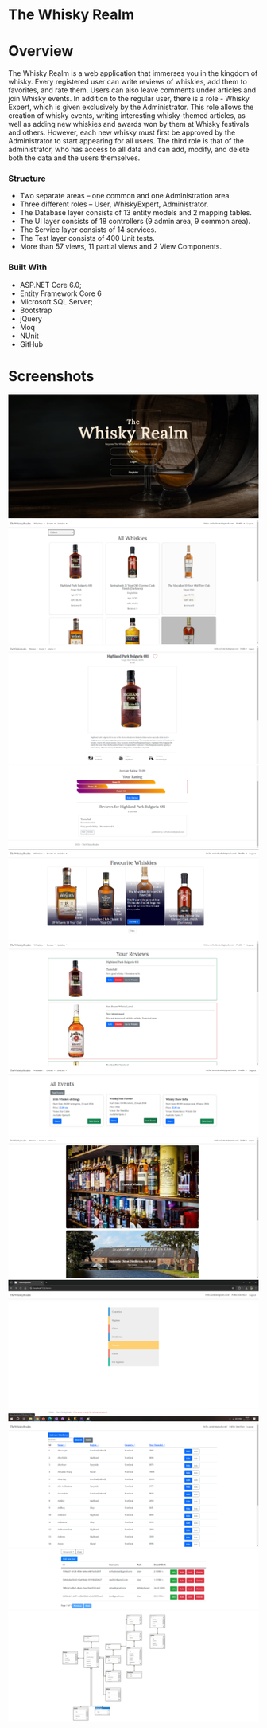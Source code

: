 # The Whisky Realm

# Overview
The Whisky Realm is a web application that immerses you in the kingdom of whisky. Every registered user can write reviews of whiskies, add them to favorites, and rate them. Users can also leave comments under articles and join Whisky events. In addition to the regular user, there is a role - Whisky Expert, which is given exclusively by the Administrator. This role allows the creation of whisky events, writing interesting whisky-themed articles, as well as adding new whiskies and awards won by them at Whisky festivals and others. However, each new whisky must first be approved by the Administrator to start appearing for all users. The third role is that of the administrator, who has access to all data and can add, modify, and delete both the data and the users themselves.

### Structure

* Two separate areas – one common and one Administration area.
* Three different roles – User, WhiskyExpert, Administrator.
* The Database layer consists of 13 entity models and 2 mapping tables.
* The UI layer consists of 18 controllers (9 admin area, 9 common area).
* The Service layer consists of 14 services.
* The Test layer consists of 400 Unit tests.
* More than 57 views, 11 partial views and 2 View Components.

### Built With

* ASP.NET Core 6.0;
* Entity Framework Core 6
* Microsoft SQL Server;
* Bootstrap
* jQuery
* Moq
* NUnit
* GitHub

# Screenshots
![This is an alt text.](/screenshots/0.png "This is a sample image.")
![This is an alt text.](/screenshots/1.png "This is a sample image.")
![This is an alt text.](/screenshots/2.png "This is a sample image.")
![This is an alt text.](/screenshots/3.png "This is a sample image.")
![This is an alt text.](/screenshots/4.png "This is a sample image.")
![This is an alt text.](/screenshots/5.png "This is a sample image.")
![This is an alt text.](/screenshots/6.png "This is a sample image.")
![This is an alt text.](/screenshots/7.png "This is a sample image.")
![This is an alt text.](/screenshots/8.png "This is a sample image.")
![This is an alt text.](/screenshots/9.png "This is a sample image.")
![This is an alt text.](/screenshots/10.png "This is a sample image.")
![This is an alt text.](/screenshots/11.png "This is a sample image.")
